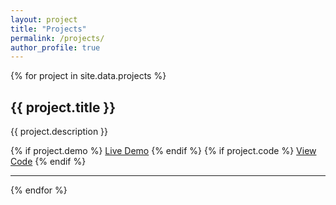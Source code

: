 ```yaml
---
layout: project
title: "Projects"
permalink: /projects/
author_profile: true
---
```


{% for project in site.data.projects %}
<div class="project-item">
  <h2 class="project-title">{{ project.title }}</h2>
  <p class="project-description">{{ project.description }}</p>
  <div class="project-links">
    {% if project.demo %}
    <a href="{{ project.demo }}" class="btn btn-demo" target="_blank">Live Demo</a>
    {% endif %}
    {% if project.code %}
    <a href="{{ project.code }}" class="btn btn-code" target="_blank">View Code</a>
    {% endif %}
  </div>
</div>
<hr class="project-separator" />
{% endfor %}
